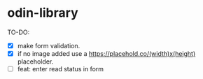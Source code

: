 # odin-library

TO-DO:

- [x] make form validation.
- [x] if no image added use a https://placehold.co/(width)x(height) placeholder.
- [ ] feat: enter read status in form

